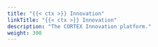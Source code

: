 ```yaml
---
title: "{{< ctx >}} Innovation"
linkTitle: "{{< ctx >}} Innovation"
description: "The CORTEX Innovation platform."
weight: 300
---
```

